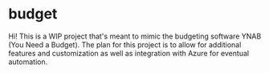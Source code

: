 # budget

Hi! This is a WIP project that's meant to mimic the budgeting software YNAB (You Need a Budget). The plan for this project is to allow for additional features and customization as well as integration with Azure for eventual automation.
